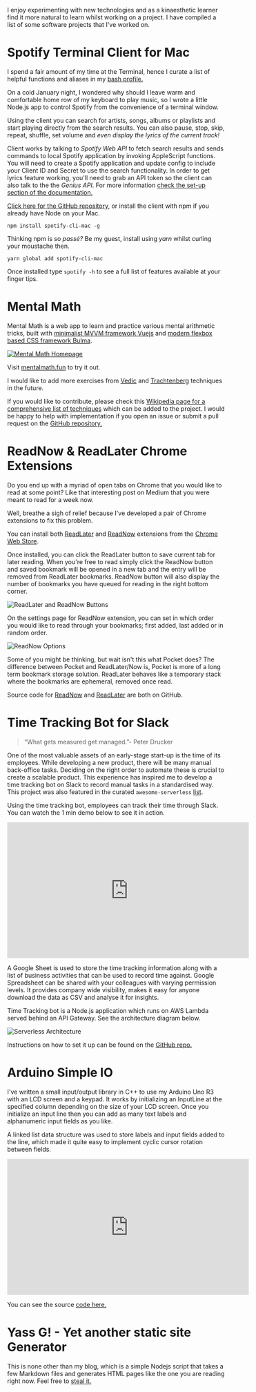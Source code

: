 I enjoy experimenting with new technologies and as a kinaesthetic learner find it more natural to learn whilst working on a project. I have compiled a list of some software projects that I've worked on.

# Spotify Terminal Client for Mac
I spend a fair amount of my time at the Terminal, hence I curate a list of helpful functions and aliases in my [bash profile.](https://github.com/ersel/dotfiles)

On a cold January night, I wondered why should I leave warm and comfortable home row of my keyboard to play music, so I wrote a little Node.js app to control Spotify from the convenience of a terminal window.
<script type="text/javascript" src="https://asciinema.org/a/ejbbvaa8833wq4xn4d2xuc9jx.js" id="asciicast-ejbbvaa8833wq4xn4d2xuc9jx" async></script>
Using the client you can search for artists, songs, albums or playlists and start playing directly from the search results. You can also pause, stop, skip, repeat, shuffle, set volume and *even display the lyrics of the current track!*

Client works by talking to *Spotify Web API* to fetch search results and sends commands to local Spotify application by invoking AppleScript functions. You will need to create a Spotify application and update config to include your Client ID and Secret to use the search functionality. In order to get lyrics feature working, you'll need to grab an API token so the client can also talk to the the *Genius API*. For more information [check the set-up section of the documentation.](https://github.com/ersel/spotify-cli-mac#set-up)

[Click here for the GitHub repository](https://github.com/ersel/spotify-cli-mac), or install the client with npm if you already have Node on your Mac.

```npm install spotify-cli-mac -g```

Thinking npm is so *passé?* Be my guest, install using *yarn* whilst curling your moustache then.

```yarn global add spotify-cli-mac```

Once installed type `spotify -h` to see a full list of features available at your finger tips.

# Mental Math
Mental Math is a web app to learn and practice various mental arithmetic tricks, built with [minimalist MVVM framework Vuejs](https://vuejs.org/) and [modern flexbox based CSS framework Bulma](http://bulma.io/).

[![Mental Math Homepage](http://erselaker.com/assets/images/mental_math_homepage.png "Mental Math Homepage")](http://www.mentalmath.fun)

Visit [mentalmath.fun](http://www.mentalmath.fun/) to try it out.

I would like to add more exercises from <a href="https://en.wikipedia.org/wiki/Vedic_Mathematics_(book)">Vedic</a> and [Trachtenberg](https://en.wikipedia.org/wiki/Trachtenberg_system) techniques in the future.

If you would like to contribute, please check this [Wikipedia page for a comprehensive list of techniques](https://en.wikipedia.org/wiki/Mental_calculation) which can be added to the project. I would be happy to help with implementation if you open an issue or submit a pull request on the [GitHub repository.](https://github.com/ersel/mental-math)

# ReadNow & ReadLater Chrome Extensions
Do you end up with a myriad of open tabs on Chrome that you would like to read at some point? Like that interesting post on Medium that you were meant to read for a week now.

Well, breathe a sigh of relief because I've developed a pair of Chrome extensions to fix this problem.

You can install both [ReadLater](https://chrome.google.com/webstore/detail/readlater-bookmarks-in-a/fcabbkcefpkdinlmioihdghblpopckkn?hl=en) and [ReadNow](https://chrome.google.com/webstore/detail/readnow-open-bookmarks-fr/fckiipajjnhkmdhehhhhcgkmgdepdefn?hl=en) extensions from the [Chrome Web Store](https://chrome.google.com/webstore/search/erselaker?hl=en).

Once installed, you can click the ReadLater button to save current tab for later reading. When you're free to read simply click the ReadNow button and saved bookmark will be opened in a new tab and the entry will be removed from ReadLater bookmarks. ReadNow button will also display the number of bookmarks you have queued for reading in the right bottom corner.

![ReadLater and ReadNow Buttons](http://erselaker.com/assets/images/chrome_extension_buttons.png "ReadLater and ReadNow Buttons")

On the settings page for ReadNow extension, you can set in which order you would like to read through your bookmarks; first added, last added or in random order.

![ReadNow Options](http://erselaker.com/assets/images/readnow_options.png "ReadNow Options")

Some of you might be thinking, but wait isn't this what Pocket does? The difference between Pocket and ReadLater/Now is, Pocket is more of a long term bookmark storage solution. ReadLater behaves like a temporary stack where the bookmarks are ephemeral, removed once read.

Source code for [ReadNow](https://github.com/ersel/ReadNow) and [ReadLater](https://github.com/ersel/ReadLater) are both on GitHub.

# Time Tracking Bot for Slack

> “What gets measured get managed.”- Peter Drucker

One of the most valuable assets of an early-stage start-up is the time of its employees. While developing a new product, there will be many manual back-office tasks. Deciding on the right order to automate these is crucial to create a scalable product. This experience has inspired me to develop a time tracking bot on Slack to record manual tasks in a standardised way. This project was also featured in the curated `awesome-serverless` [list](https://github.com/JustServerless/awesome-serverless).

Using the time tracking bot, employees can track their time through Slack. You can watch the 1 min demo below to see  it in action.

<iframe width="560" height="315" src="https://www.youtube.com/embed/SW2PuoBAy5k?rel=0&amp;showinfo=0" frameborder="0" allowfullscreen></iframe>

A Google Sheet is used to store the time tracking information along with a list of business activities that can be used to record time against. Google Spreadsheet can be shared with your colleagues with varying permission levels. It provides company wide visibility, makes it easy for anyone download the data as CSV and analyse it for insights.

Time Tracking bot is a Node.js application which runs on AWS Lambda served behind an API Gateway. See the architecture diagram below.

![Serverless Architecture](http://erselaker.com/assets/images/slack-time-tracker-architecture.png "Serverless Architecture")

Instructions on how to set it up can be found on the [GitHub repo.](https://github.com/ersel/time-tracker-slack-gsheets)

# Arduino Simple IO

I've written a small input/output library in C++ to use my Arduino Uno R3 with an LCD screen and a keypad. It works by initializing an InputLine at the specified column depending on the size of your LCD screen. Once you initialize an input line then you can add as many text labels and alphanumeric input fields as you like.

A linked list data structure was used to store labels and input fields added to the line, which made it quite easy to implement cyclic cursor rotation between fields.

<iframe width="560" height="315" src="https://www.youtube.com/embed/qbjNcGZdLQA?rel=0&amp;showinfo=0" frameborder="0" allowfullscreen></iframe>

You can see the source [code here.](https://github.com/ersel/arduino-simple-io)

# Yass G! - Yet another static site Generator

This is none other than my blog, which is a simple Nodejs script that takes a few Markdown files and generates HTML pages like the one you are reading right now. Feel free to [steal it.](https://github.com/ersel/ersel.github.io)

